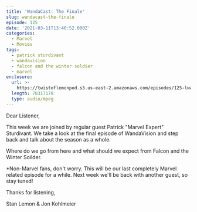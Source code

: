 ```yaml
---
title: 'WandaCast: The Finale'
slug: wandacast-the-finale
episode: 125
date: '2021-03-11T13:40:52.000Z'
categories:
  - Marvel
  - Movies
tags:
  - patrick sturdivant
  - wandavision
  - falcon and the winter soldier
  - marvel
enclosure:
  url: >-
    https://twistoflemonpod.s3.us-east-2.amazonaws.com/episodes/125-lwatol-20210311.mp3
  length: 78317178
  type: audio/mpeg
---
```


Dear Listener,

This week we are joined by regular guest Patrick "Marvel Expert" Sturdivant. We take a look at the final episode of WandaVision and step back and talk about the season as a whole.

Where do we go from here and what should we expect from Falcon and the Winter Soilder.

\*Non-Marvel fans, don't worry. This will be our last completely Marvel related episode for a while. Next week we'll be back with another guest, so stay tuned!

Thanks for listening,

Stan Lemon & Jon Kohlmeier
